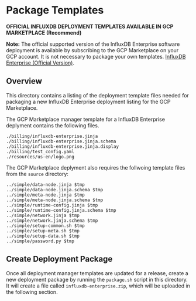 # Package Templates

__OFFICIAL INFLUXDB DEPLOYMENT TEMPLATES AVAILABLE IN GCP MARKETPLACE (Recommend)__

**Note:** The official supported version of the InfluxDB Enterprise software deployment is available by subscribing to the GCP Marketplace on your GCP account. It is not necessary to package your own templates. [InfluxDB Enterprise (Official Version)](https://console.cloud.google.com/marketplace/details/influxdata-public/influxdb-enterprise-vm?q=influxdb).

## Overview

This directory contains a listing of the deployment template files needed for packaging a new InfluxDB Enterprise deployment listing
for the GCP Marketplace. 

The GCP Marketplace manager template for a InfluxDB Enterprise deplyment contains the following files.

```
./billing/influxdb-enterprise.jinja
./billing/influxdb-enterprise.jinja.schema
./billing/influxdb-enterprise.jinja.display
./billing/test_config.yaml
./resources/us-en/logo.png
```

 The GCP Marketplace  deplyment also requires the follwoing template files from the `source` directory:

```
../simple/data-node.jinja $tmp
../simple/data-node.jinja.schema $tmp
../simple/meta-node.jinja $tmp
../simple/meta-node.jinja.schema $tmp 
../simple/runtime-config.jinja $tmp
../simple/runtime-config.jinja.schema $tmp
../simple/network.jinja $tmp
../simple/network.jinja.schema $tmp
../simple/setup-common.sh $tmp
../simple/setup-meta.sh $tmp
../simple/setup-data.sh $tmp
../simple/password.py $tmp
```

## Create Deployment Package

Once all deployment manager templates are updated for a release, create a new deployment package by running the `package.sh` script in this directory. It will create a file called `influxdb-enterprise.zip`, which will be uploaded in the following section.
